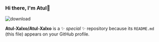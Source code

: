 ### Hi there, I'm Atul👋

![download](https://github.com/Atul-Xalxo/Atul-Xalxo/assets/144574009/2dfcf0bd-e7bb-4ebd-a75a-b963e37cd781)


**Atul-Xalxo/Atul-Xalxo** is a ✨ _special_ ✨ repository because its `README.md` (this file) appears on your GitHub profile.


